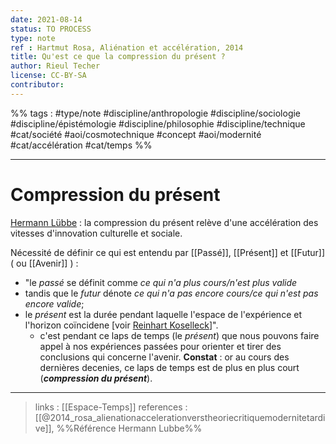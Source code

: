 ```yaml
---
date: 2021-08-14
status: TO PROCESS
type: note
ref : Hartmut Rosa, Aliénation et accélération, 2014
title: Qu'est ce que la compression du présent ?
author: Rieul Techer
license: CC-BY-SA
contributor:
---
```


%% tags : #type/note #discipline/anthropologie #discipline/sociologie #discipline/épistémologie #discipline/philosophie #discipline/technique #cat/société #aoi/cosmotechnique #concept #aoi/modernité #cat/accélération #cat/temps %% 

---
Compression du présent
===

[Hermann Lübbe](https://en.wikipedia.org/wiki/Hermann_L%C3%BCbbe) : la compression du présent relève d'une accélération des vitesses d'innovation culturelle et sociale.

Nécessité de définir ce qui est entendu par [[Passé]], [[Présent]] et [[Futur]] ( ou [[Avenir]] ) : 
- "le *passé* se définit comme *ce qui n'a plus cours/n'est plus valide* 
- tandis que le *futur* dénote *ce qui n'a pas encore cours/ce qui n'est pas encore valide*; 
- le *présent* est la durée pendant laquelle l'espace de l'expérience et l'horizon coïncidene [voir [Reinhart Koselleck](https://fr.wikipedia.org/wiki/Reinhart_Koselleck)]". 
	- c'est pendant ce laps de temps (le *présent*) que nous pouvons faire appel à nos expériences passées pour orienter et tirer des conclusions qui concerne l'avenir. **Constat** : or au cours des dernières decenies, ce laps de temps est de plus en plus court (***compression du présent***). 

---
> links : [[Espace-Temps]]
> references : [[@2014_rosa_alienationaccelerationverstheoriecritiquemodernitetardive]], %%Référence Hermann Lubbe%%